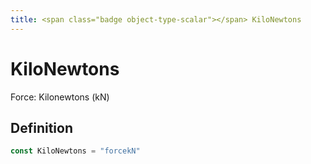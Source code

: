 ```yaml
---
title: <span class="badge object-type-scalar"></span> KiloNewtons
---
```

# <span class="badge object-type-scalar"></span> KiloNewtons

Force: Kilonewtons (kN)

## Definition

```go
const KiloNewtons = "forcekN"
```
